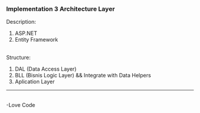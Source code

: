 ### Implementation 3 Architecture Layer
Description: 
<ol>
<li>ASP.NET</li>
<li>Entity Framework</li>
</ol>
<br/>
Structure: 
<ol>
<li>DAL (Data Access Layer)</li>
<li>BLL (Bisnis Logic Layer) && Integrate with Data Helpers</li>
<li>Aplication Layer</li>
</ol>
<hr/> <br/>
-Love Code
